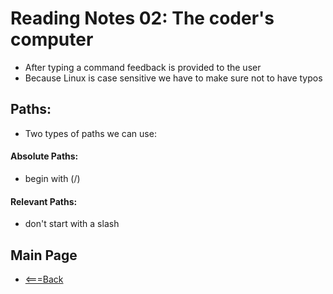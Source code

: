 # Reading Notes 02: The coder's computer
- After typing a command feedback is provided to the user
-  Because Linux is case sensitive we have to make sure not to have typos

## Paths: 
- Two types of paths we can use:
#### Absolute Paths:
- begin with (/)

#### Relevant Paths: 
- don't start with a slash

## Main Page
- [<===Back](https://denekm.github.io/reading-notes/)

